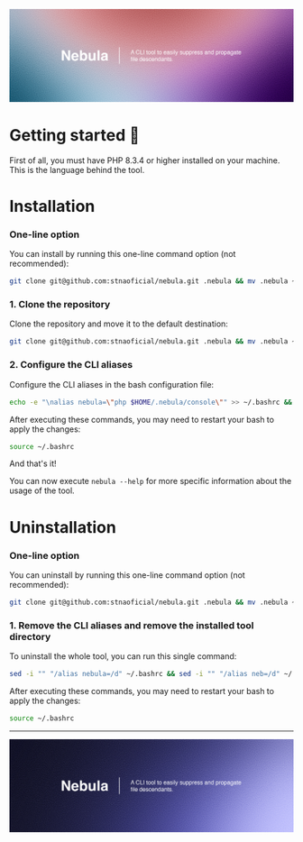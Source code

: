 ![image info](./docs/Banner%202.jpg)

# Getting started 🔭

First of all, you must have PHP 8.3.4 or higher installed on your machine. This is the language behind the tool.

# Installation

### One-line option
You can install by running this one-line command option (not recommended):
```bash
git clone git@github.com:stnaoficial/nebula.git .nebula && mv .nebula ~ && ~/.nebula/bin/install.sh
```

### 1. Clone the repository

Clone the repository and move it to the default destination:
```bash
git clone git@github.com:stnaoficial/nebula.git .nebula && mv .nebula ~
```

### 2. Configure the CLI aliases
Configure the CLI aliases in the bash configuration file:
```bash
echo -e "\nalias nebula=\"php $HOME/.nebula/console\"" >> ~/.bashrc && echo "alias neb=\"nebula\"" >> ~/.bashrc
```

After executing these commands, you may need to restart your bash to apply the changes:
```bash
source ~/.bashrc
```

And that's it!

You can now execute `nebula --help` for more specific information about the usage of the tool. 

# Uninstallation

### One-line option
You can uninstall by running this one-line command option (not recommended):
```bash
git clone git@github.com:stnaoficial/nebula.git .nebula && mv .nebula ~ && ~/.nebula/bin/uninstall.sh
```

### 1. Remove the CLI aliases and remove the installed tool directory

To uninstall the whole tool, you can run this single command:
```bash
sed -i "" "/alias nebula=/d" ~/.bashrc && sed -i "" "/alias neb=/d" ~/.bashrc && rm -rf ~/.nebula
```

After executing these commands, you may need to restart your bash to apply the changes:
```bash
source ~/.bashrc
```

---
![image info](./docs/Banner%201.jpg)